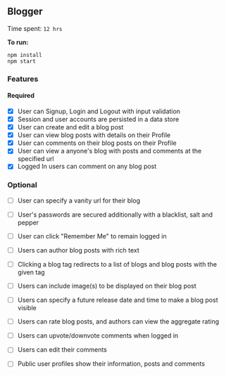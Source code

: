 ## Blogger


Time spent: `12 hrs`

**To run:**

```
npm install
npm start
```

### Features

#### Required

- [X] User can Signup, Login and Logout with input validation
- [X] Session and user accounts are persisted in a data store
- [X] User can create and edit a blog post
- [X] User can view blog posts with details on their Profile
- [X] User can comments on their blog posts on their Profile
- [X] User can view a anyone's blog with posts and comments at the specified url
- [X] Logged In users can comment on any blog post

### Optional

- [ ] User can specify a vanity url for their blog
- [ ] User's passwords are secured additionally with a blacklist, salt and pepper
- [ ] User can click "Remember Me" to remain logged in
- [ ] Users can author blog posts with rich text
- [ ] Clicking a blog tag redirects to a list of blogs and blog posts with the given tag
- [ ] Users can include image(s) to be displayed on their blog post
- [ ] Users can specify a future release date and time to make a blog post visible
- [ ] Users can rate blog posts, and authors can view the aggregate rating
- [ ] Users can upvote/downvote comments when logged in
- [ ] Users can edit their comments
- [ ] Public user profiles show their information, posts and comments

